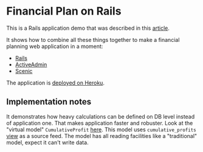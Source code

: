 # Financial Plan on Rails

This is a Rails application demo that was described in this [article](https://railsguides.net/2022-05-18-financial-plan-on-rails/).

It shows how to combine all these things together to make a financial planning web application in a moment:

- [Rails](https://rubyonrails.org/)
- [ActiveAdmin](https://activeadmin.info/)
- [Scenic](https://github.com/scenic-views/scenic)

The application is [deployed on Heroku](https://personal-financial-plan.herokuapp.com/).

## Implementation notes

It demonstrates how heavy calculations can be defined on DB level instead of application one. That makes application faster and robuster.
Look at the "virtual model" `CumulativeProfit` [here](https://github.com/widefix/financial-plan/blob/02fcf7c5093513eadc8aa8491926953712a3d352/app/models/cumulative_profit.rb).
This model uses `cumulative_profits` [view](https://github.com/widefix/financial-plan/blob/main/db/schema.rb#L72-L80) as a source feed.
The model has all reading facilities like a "traditional" model, expect it can't write data.
